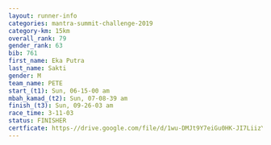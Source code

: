 ```yaml
---
layout: runner-info 
categories: mantra-summit-challenge-2019 
category-km: 15km 
overall_rank: 79
gender_rank: 63
bib: 761
first_name: Eka Putra
last_name: Sakti
gender: M
team_name: PETE
start_(t1): Sun, 06-15-00 am
mbah_kamad_(t2): Sun, 07-08-39 am
finish_(t3): Sun, 09-26-03 am
race_time: 3-11-03
status: FINISHER
certficate: https-//drive.google.com/file/d/1wu-DMJt9Y7eiGu0HK-JI7LiizY9d9UFA/view?usp=sharing
---
```


